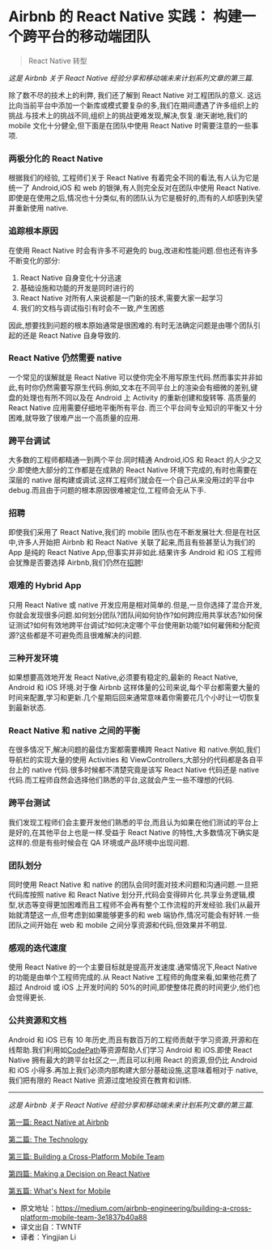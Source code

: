 
# Airbnb 的 React Native 实践： 构建一个跨平台的移动端团队

> React Native 转型

_这是 Airbnb 关于 React Native 经验分享和移动端未来计划系列文章的第三篇._

除了数不尽的技术上的利弊, 我们还了解到 React Native 对工程团队的意义. 这远比向当前平台中添加一个新库或模式要复杂的多,我们在期间遭遇了许多组织上的挑战.与技术上的挑战不同,组织上的挑战更难发现,解决,恢复.谢天谢地,我们的 mobile 文化十分健全,但下面是在团队中使用 React Native 时需要注意的一些事项.

### 两极分化的 React Native

根据我们的经验, 工程师们关于 React Native 有着完全不同的看法,有人认为它是统一了 Android,iOS 和 web 的银弹,有人则完全反对在团队中使用 React Native.即使是在使用之后,情况也十分类似,有的团队认为它是极好的,而有的人却感到失望并重新使用 native.

### 追踪根本原因

在使用 React Native 时会有许多不可避免的 bug,改进和性能问题.但也还有许多不断变化的部分:

1.  React Native 自身变化十分迅速
2.  基础设施和功能的开发是同时进行的
3.  React Native 对所有人来说都是一门新的技术,需要大家一起学习
4.  我们的文档与调试指引有时会不一致,产生困惑

因此,想要找到问题的根本原始通常是很困难的.有时无法确定问题是由哪个团队引起的还是 React Native 自身导致的.

### React Native 仍然需要 native

一个常见的误解就是 React Native 可以使你完全不用写原生代码.然而事实并非如此,有时你仍然需要写原生代码.例如,文本在不同平台上的渲染会有细微的差别,键盘的处理也有所不同以及在 Android 上 Activity 的重新创建和旋转等. 高质量的 React Native 应用需要仔细地平衡所有平台. 而三个平台间专业知识的平衡又十分困难,就导致了很难产出一个高质量的应用.

### 跨平台调试

大多数的工程师都精通一到两个平台.同时精通 Android,iOS 和 React 的人少之又少.即使绝大部分的工作都是在成熟的 React Native 环境下完成的,有时也需要在深层的 native 层构建或调试.这样工程师们就会在一个自己从来没用过的平台中 debug.而且由于问题的根本原因很难被定位,工程师会无从下手.

### 招聘

即使我们采用了 React Native,我们的 mobile 团队也在不断发展壮大.但是在社区中,许多人开始把 Airbnb 和 React Native 关联了起来,而且有些甚至认为我们的 App 是纯的 React Native App,但事实并非如此.结果许多 Android 和 iOS 工程师会犹豫是否要选择 Airbnb,我们仍然在[招聘](https://www.airbnb.com/careers/departments/engineering)!

### 艰难的 Hybrid App

只用 React Native 或 native 开发应用是相对简单的.但是,一旦你选择了混合开发,你就会发现很多问题.如何划分团队?团队间如何协作?如何跨应用共享状态?如何保证测试?如何有效地跨平台调试?如何决定哪个平台使用新功能?如何雇佣和分配资源?这些都是不可避免而且很难解决的问题.

### 三种开发环境

如果想要高效地开发 React Native,必须要有稳定的,最新的 React Native, Android 和 iOS 环境.对于像 Airbnb 这样体量的公司来说,每个平台都需要大量的时间来配置,学习和更新.几个星期后回来通常意味着你需要花几个小时让一切恢复到最新状态.

### React Native 和 native 之间的平衡

在很多情况下,解决问题的最佳方案都需要横跨 React Native 和 native.例如,我们导航栏的实现大量的使用 Activities 和 ViewControllers,大部分的代码都是各自平台上的 native 代码.很多时候都不清楚究竟是该写 React Native 代码还是 native 代码.而工程师自然会选择他们熟悉的平台,这就会产生一些不理想的代码.

### 跨平台测试

我们发现工程师们会主要开发他们熟悉的平台,而且认为如果在他们测试的平台上是好的,在其他平台上也是一样.受益于 React Native 的特性,大多数情况下确实是这样的.但是有些时候会在 QA 环境或产品环境中出现问题.

### 团队划分

同时使用 React Native 和 native 的团队会同时面对技术问题和沟通问题.一旦把代码库按照 native 和 React Native 划分开,代码会变得碎片化.共享业务逻辑,模型,状态等变得更加困难而且工程师不会再有整个工作流程的开发经验.我们从最开始就清楚这一点,但考虑到如果能够更多的和 web 端协作,情况可能会有好转.一些团队之间开始在 web 和 mobile 之间分享资源和代码,但效果并不明显.

### 感观的迭代速度

使用 React Native 的一个主要目标就是提高开发速度.通常情况下,React Native 的功能是由单个工程师完成的.从 React Native 工程师的角度来看,如果他花费了超过 Android 或 iOS 上开发时间的 50%的时间,即使整体花费的时间更少,他们也会觉得更长.

### 公共资源和文档

Android 和 iOS 已有 10 年历史,而且有数百万的工程师贡献于学习资源,开源和在线帮助.我们利用如[CodePath](https://codepath.com/androidbootcamp)等资源帮助人们学习 Android 和 iOS.即使 React Native 拥有最大的跨平台社区之一,而且可以利用 React 的资源,但仍比 Android 和 iOS 小得多.再加上我们必须内部构建大部分基础设施,这意味着相对于 native,我们把有限的 React Native 资源过度地投资在教育和训练.

---

_这是 Airbnb 关于 React Native 经验分享和移动端未来计划系列文章的第三篇._

[第一篇: React Native at Airbnb](../Airbnb%20的%20React%20Native%20实践：%20概述/README.md)

[第二篇: The Technology](../Airbnb%20的%20React%20Native%20实践：%20技术细节/README.md)

[第三篇: Building a Cross-Platform Mobile Team](../Airbnb%20的%20React%20Native%20实践：%20构建一个跨平台的移动端团队/README.md)

[第四篇: Making a Decision on React Native](../Airbnb%20的%20React%20Native%20实践：%20弃用%20React%20Native/README.md)

[第五篇: What's Next for Mobile](../Airbnb%20的%20React%20Native%20实践：%20移动端发展计划/README.md)

* 原文地址：https://medium.com/airbnb-engineering/building-a-cross-platform-mobile-team-3e1837b40a88
* 译文出自：TWNTF
* 译者：Yingjian Li
